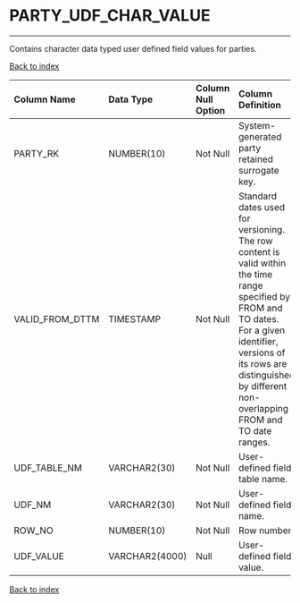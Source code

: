 # PARTY_UDF_CHAR_VALUE

---

Contains character data typed user defined field values for parties.

[Back to index](./index.md)

| Column Name     | Data Type      | Column Null Option   | Column Definition                                                                                                                                                                                                                       |
|:----------------|:---------------|:---------------------|:----------------------------------------------------------------------------------------------------------------------------------------------------------------------------------------------------------------------------------------|
| PARTY_RK        | NUMBER(10)     | Not Null             | System-generated party retained surrogate key.                                                                                                                                                                                          |
| VALID_FROM_DTTM | TIMESTAMP      | Not Null             | Standard dates used for versioning. The row content is valid within the time range specified by FROM and TO dates. For a given identifier, versions of its rows are distinguished by different non-overlapping FROM and TO date ranges. |
| UDF_TABLE_NM    | VARCHAR2(30)   | Not Null             | User-defined field table name.                                                                                                                                                                                                          |
| UDF_NM          | VARCHAR2(30)   | Not Null             | User-defined field name.                                                                                                                                                                                                                |
| ROW_NO          | NUMBER(10)     | Not Null             | Row number.                                                                                                                                                                                                                             |
| UDF_VALUE       | VARCHAR2(4000) | Null                 | User-defined field value.                                                                                                                                                                                                               |

[Back to index](./index.md)